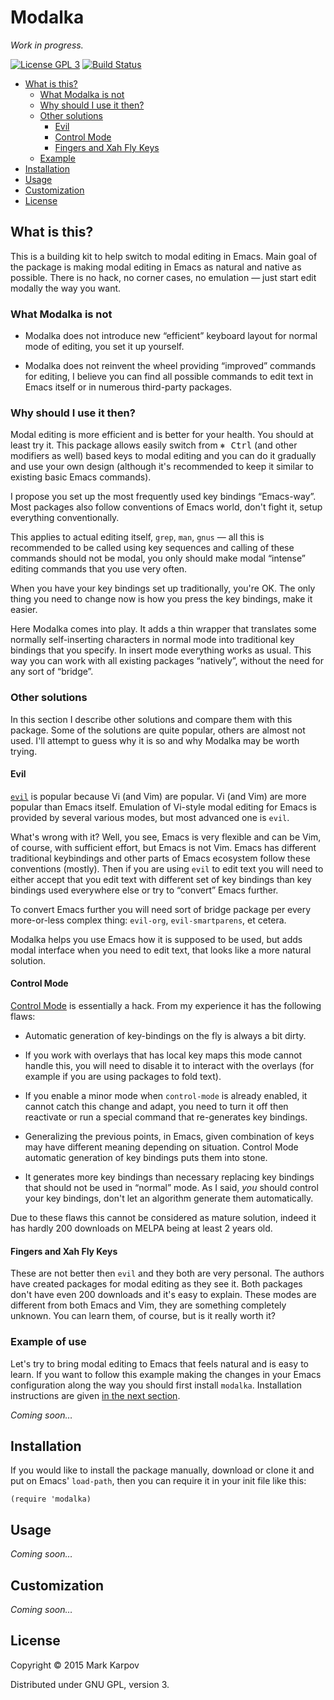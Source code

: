 # Modalka

*Work in progress.*

[![License GPL 3](https://img.shields.io/badge/license-GPL_3-green.svg)](http://www.gnu.org/licenses/gpl-3.0.txt)
[![Build Status](https://travis-ci.org/mrkkrp/modalka.svg?branch=master)](https://travis-ci.org/mrkkrp/modalka)

* [What is this?](#what-is-this)
  * [What Modalka is not](#what-modalka-is-not)
  * [Why should I use it then?](#why-should-i-use-it-then)
  * [Other solutions](#other-solutions)
    * [Evil](#evil)
    * [Control Mode](#control-mode)
    * [Fingers and Xah Fly Keys](#fingers-and-xah-fly-keys)
  * [Example](#example)
* [Installation](#installation)
* [Usage](#usage)
* [Customization](#customization)
* [License](#license)

## What is this?

This is a building kit to help switch to modal editing in Emacs. Main goal
of the package is making modal editing in Emacs as natural and native as
possible. There is no hack, no corner cases, no emulation — just start edit
modally the way you want.

### What Modalka is not

* Modalka does not introduce new “efficient” keyboard layout for normal mode
  of editing, you set it up yourself.

* Modalka does not reinvent the wheel providing “improved” commands for
  editing, I believe you can find all possible commands to edit text in
  Emacs itself or in numerous third-party packages.

### Why should I use it then?

Modal editing is more efficient and is better for your health. You should at
least try it. This package allows easily switch from <kbd>⎈ Ctrl</kbd> (and
other modifiers as well) based keys to modal editing and you can do it
gradually and use your own design (although it's recommended to keep it
similar to existing basic Emacs commands).

I propose you set up the most frequently used key bindings “Emacs-way”. Most
packages also follow conventions of Emacs world, don't fight it, setup
everything conventionally.

This applies to actual editing itself, `grep`, `man`, `gnus` — all this is
recommended to be called using key sequences and calling of these commands
should not be modal, you only should make modal “intense” editing commands
that you use very often.

When you have your key bindings set up traditionally, you're OK. The only
thing you need to change now is how you press the key bindings, make it
easier.

Here Modalka comes into play. It adds a thin wrapper that translates some
normally self-inserting characters in normal mode into traditional key
bindings that you specify. In insert mode everything works as usual. This
way you can work with all existing packages “natively”, without the need for
any sort of “bridge”.

### Other solutions

In this section I describe other solutions and compare them with this
package. Some of the solutions are quite popular, others are almost not
used. I'll attempt to guess why it is so and why Modalka may be worth
trying.

#### Evil

[`evil`](https://gitorious.org/evil) is popular because Vi (and Vim) are
popular. Vi (and Vim) are more popular than Emacs itself. Emulation of
Vi-style modal editing for Emacs is provided by several various modes, but
most advanced one is `evil`.

What's wrong with it? Well, you see, Emacs is very flexible and can be Vim,
of course, with sufficient effort, but Emacs is not Vim. Emacs has different
traditional keybindings and other parts of Emacs ecosystem follow these
conventions (mostly). Then if you are using `evil` to edit text you will
need to either accept that you edit text with different set of key bindings
than key bindings used everywhere else or try to “convert” Emacs further.

To convert Emacs further you will need sort of bridge package per every
more-or-less complex thing: `evil-org`, `evil-smartparens`, et cetera.

Modalka helps you use Emacs how it is supposed to be used, but adds modal
interface when you need to edit text, that looks like a more natural
solution.

#### Control Mode

[Control Mode](https://github.com/stephendavidmarsh/control-mode) is
essentially a hack. From my experience it has the following flaws:

* Automatic generation of key-bindings on the fly is always a bit dirty.

* If you work with overlays that has local key maps this mode cannot handle
  this, you will need to disable it to interact with the overlays (for
  example if you are using packages to fold text).

* If you enable a minor mode when `control-mode` is already enabled, it
  cannot catch this change and adapt, you need to turn it off then
  reactivate or run a special command that re-generates key bindings.

* Generalizing the previous points, in Emacs, given combination of keys may
  have different meaning depending on situation. Control Mode automatic
  generation of key bindings puts them into stone.

* It generates more key bindings than necessary replacing key bindings that
  should not be used in “normal” mode. As I said, *you* should control your
  key bindings, don't let an algorithm generate them automatically.

Due to these flaws this cannot be considered as mature solution, indeed it
has hardly 200 downloads on MELPA being at least 2 years old.

#### Fingers and Xah Fly Keys

These are not better then `evil` and they both are very personal. The
authors have created packages for modal editing as they see it. Both
packages don't have even 200 downloads and it's easy to explain. These modes
are different from both Emacs and Vim, they are something completely
unknown. You can learn them, of course, but is it really worth it?

### Example of use

Let's try to bring modal editing to Emacs that feels natural and is easy to
learn. If you want to follow this example making the changes in your Emacs
configuration along the way you should first install `modalka`. Installation
instructions are given [in the next section](#installation).

*Coming soon…*

## Installation

If you would like to install the package manually, download or clone it and
put on Emacs' `load-path`, then you can require it in your init file like
this:

```emacs-lisp
(require 'modalka)
```

## Usage

*Coming soon…*

## Customization

*Coming soon…*

## License

Copyright © 2015 Mark Karpov

Distributed under GNU GPL, version 3.
